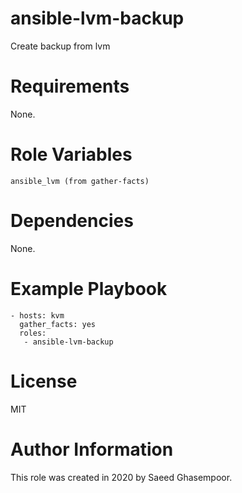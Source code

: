 # ansible-lvm-backup
Create backup from lvm
# Requirements
None.

# Role Variables
`ansible_lvm (from gather-facts)`

# Dependencies
None.


# Example Playbook
```
- hosts: kvm
  gather_facts: yes
  roles:
   - ansible-lvm-backup
```
# License
MIT

# Author Information
This role was created in 2020 by Saeed Ghasempoor.
